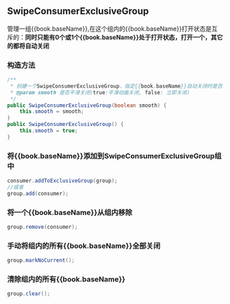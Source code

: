 ## SwipeConsumerExclusiveGroup

管理一组{{book.baseName}},在这个组内的{{book.baseName}}打开状态是互斥的：**同时只能有0个或1个{{book.baseName}}处于打开状态，打开一个，其它的都将自动关闭**

### 构造方法

```java
/**
 * 创建一个SwipeConsumerExclusiveGroup，指定{{book.baseName}}自动关闭时是否平滑关闭
 * @param smooth 是否平滑关闭(true:平滑动画关闭, false: 立即关闭)
 */
public SwipeConsumerExclusiveGroup(boolean smooth) {
    this.smooth = smooth;
}
public SwipeConsumerExclusiveGroup() {
    this.smooth = true;
}
```

### 将{{book.baseName}}添加到SwipeConsumerExclusiveGroup组中
```java
consumer.addToExclusiveGroup(group);
//或者
group.add(consumer);
```
### 将一个{{book.baseName}}从组内移除
```java
group.remove(consumer);
```

### 手动将组内的所有{{book.baseName}}全部关闭
```java
group.markNoCurrent();
```
### 清除组内的所有{{book.baseName}}
```java
group.clear();
```


